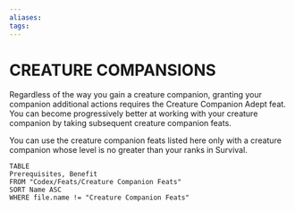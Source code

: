 ```yaml
---
aliases: 
tags: 
---
```

# CREATURE COMPANSIONS

Regardless of the way you gain a creature companion, granting your companion additional actions requires the Creature Companion Adept feat. You can become progressively better at working with your creature companion by taking subsequent creature companion feats.

You can use the creature companion feats listed here only with a creature companion whose level is no greater than your ranks in Survival.

``` dataview
TABLE
Prerequisites, Benefit
FROM "Codex/Feats/Creature Companion Feats"
SORT Name ASC
WHERE file.name != "Creature Companion Feats"
```
